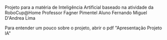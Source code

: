 Projeto para a matéria de Inteligência Artificial baseado na atividade da RoboCup@Home
Professor Fagner Pimentel
Aluno Fernando Miguel D'Andrea Lima

Para entender um pouco sobre o projeto, abrir o pdf "Apresentação Projeto IA"
